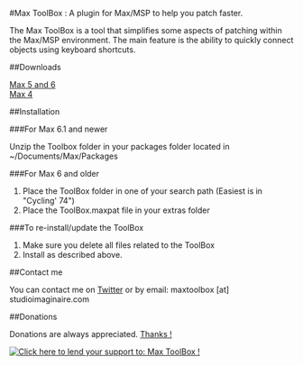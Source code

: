 #Max ToolBox : A plugin for Max/MSP to help you patch faster.

The Max ToolBox is a tool that simplifies some aspects of patching within the Max/MSP environment. The main feature is the ability to quickly connect objects using keyboard shortcuts.

##Downloads

[Max 5 and 6](https://github.com/natcl/maxtoolbox/archive/Version15.zip)  
[Max 4](https://maxtoolbox.googlecode.com/files/maxtoolbox_b8_max4.zip)

##Installation

###For Max 6.1 and newer

Unzip the Toolbox folder in your packages folder located in ~/Documents/Max/Packages

###For Max 6 and older

1. Place the ToolBox folder in one of your search path (Easiest is in "Cycling' 74")
2. Place the ToolBox.maxpat file in your extras folder

###To re-install/update the ToolBox

1. Make sure you delete all files related to the ToolBox
2. Install as described above.

##Contact me

You can contact me on [Twitter](https://twitter.com/natcl) or by email: maxtoolbox [at] studioimaginaire.com

##Donations

Donations are always appreciated.  [Thanks !](http://www.studioimaginaire.com/surfaceone/donate.html)

<a href='http://www.studioimaginaire.com/surfaceone/donate.html'><img alt='Click here to lend your support to: Max ToolBox !' src='https://www.paypalobjects.com/en_US/i/btn/btn_donate_SM.gif' border='0' /></a>
